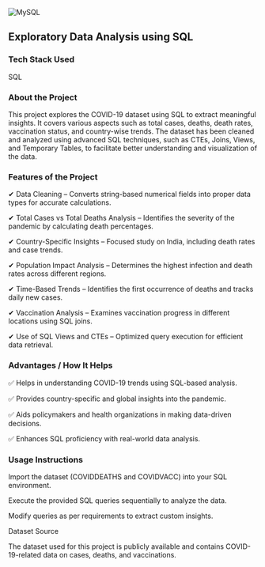 ![MySQL](https://img.shields.io/badge/MySQL-Data%20Analysis-blue?style=for-the-badge&logo=mysql)
## Exploratory Data Analysis using SQL
### Tech Stack Used
SQL
### About the Project
This project explores the COVID-19 dataset using SQL to extract meaningful insights. It covers various aspects such as total cases, deaths, death rates, vaccination status, and country-wise trends. The dataset has been cleaned and analyzed using advanced SQL techniques, such as CTEs, Joins, Views, and Temporary Tables, to facilitate better understanding and visualization of the data.

### Features of the Project
✔ Data Cleaning – Converts string-based numerical fields into proper data types for accurate calculations.

✔ Total Cases vs Total Deaths Analysis – Identifies the severity of the pandemic by calculating death percentages.

✔ Country-Specific Insights – Focused study on India, including death rates and case trends.

✔ Population Impact Analysis – Determines the highest infection and death rates across different regions.

✔ Time-Based Trends – Identifies the first occurrence of deaths and tracks daily new cases.

✔ Vaccination Analysis – Examines vaccination progress in different locations using SQL joins.

✔ Use of SQL Views and CTEs – Optimized query execution for efficient data retrieval.

### Advantages / How It Helps
✅ Helps in understanding COVID-19 trends using SQL-based analysis.

✅ Provides country-specific and global insights into the pandemic.

✅ Aids policymakers and health organizations in making data-driven decisions.

✅ Enhances SQL proficiency with real-world data analysis.

### Usage Instructions
Import the dataset (COVIDDEATHS and COVIDVACC) into your SQL environment.

Execute the provided SQL queries sequentially to analyze the data.

Modify queries as per requirements to extract custom insights.

Dataset Source

The dataset used for this project is publicly available and contains COVID-19-related data on cases, deaths, and vaccinations.
